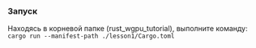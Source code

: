 ### Запуск

Находясь в корневой папке (rust_wgpu_tutorial), выполните команду:  
`cargo run --manifest-path ./lesson1/Cargo.toml`